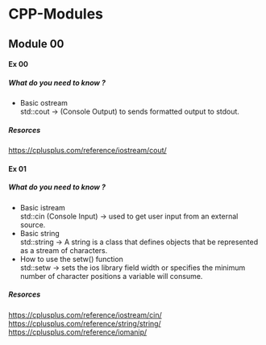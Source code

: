 # CPP-Modules

## Module 00

#### Ex 00
##### What do you need to know ?
* Basic ostream  
std::cout -> (Console Output) to sends formatted output to stdout.

##### Resorces  
https://cplusplus.com/reference/iostream/cout/



#### Ex 01
##### What do you need to know ?
* Basic istream  
std::cin (Console Input) -> used to get user input from an external source.  
* Basic string  
std::string -> A string is a class that defines objects that be represented as a stream of characters.    
* How to use the setw() function  
std::setw -> sets the ios library field width or specifies the minimum number of character positions a variable will consume.

##### Resorces  
https://cplusplus.com/reference/iostream/cin/  
https://cplusplus.com/reference/string/string/  
https://cplusplus.com/reference/iomanip/
